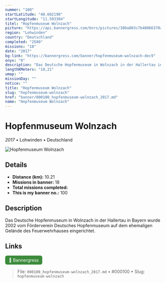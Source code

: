```yaml
---
nummer: "100"
startLatitude: "48.602198"
startLongitude: "11.593304"
titel: "Hopfenmuseum Wolnzach"
picture: "https://api.bannergress.com/bnrs/pictures/380a803c7b40066370a20d88dcbee2ad"
region: "Lohwinden"
country: "Deutschland"
completed: "2580"
missions: "18"
date: "2017"
bg-link: "https://bannergress.com/banner/hopfenmuseum-wolnzach-dec9"
onyx: "0"
description: "Das Deutsche Hopfenmuseum in Wolnzach in der Hallertau in Bayern wurde 2002 vom Förderverein Deutsches Hopfenmuseum auf dem ehemaligen Gelände des Feuerwehrhauses eingerichtet."
lengthKMeters: "10,21"
umap: ""
missionDay: ""
notice: ""
title: "Hopfenmuseum Wolnzach"
slug: "hopfenmuseum-wolnzach"
href: "banner/000100_hopfenmuseum-wolnzach_2017.md"
name: "Hopfenmuseum Wolnzach"
---
```

# Hopfenmuseum Wolnzach

*2017* • Lohwinden • Deutschland

![Hopfenmuseum Wolnzach](https://api.bannergress.com/bnrs/pictures/380a803c7b40066370a20d88dcbee2ad)



## Details
- **Distance (km):** 10.21
- **Missions in banner:** 18
- **Total missions completed:** 
- **This is my banner no.:** 100



## Description
Das Deutsche Hopfenmuseum in Wolnzach in der Hallertau in Bayern wurde 2002 vom Förderverein Deutsches Hopfenmuseum auf dem ehemaligen Gelände des Feuerwehrhauses eingerichtet.



## Links
<a href="https://bannergress.com/banner/hopfenmuseum-wolnzach-dec9" target="_blank" style="display:inline-block;margin-right:8px;padding:6px 12px;background:#3c8b3c;color:#fff;text-decoration:none;border-radius:6px;">🔗 Bannergress</a>



> File: `000100_hopfenmuseum-wolnzach_2017.md` • #000100 • Slug: `hopfenmuseum-wolnzach`
